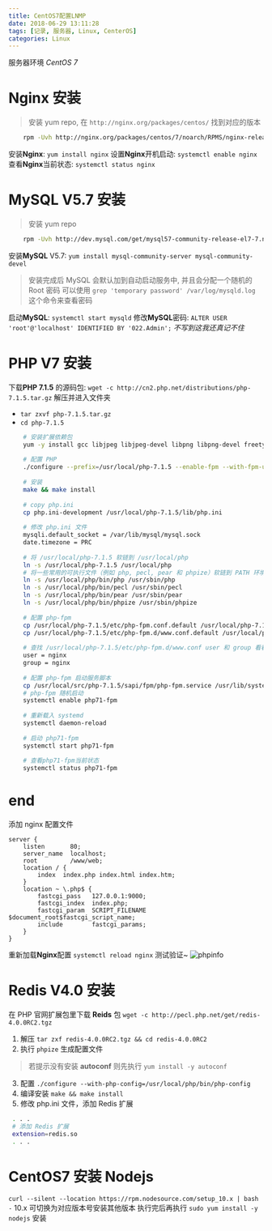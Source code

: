 ```yaml
---
title: CentOS7配置LNMP
date: 2018-06-29 13:11:28
tags: [记录, 服务器, Linux, CenterOS]
categories: Linux
---
```


服务器环境 *CentOS 7*
<!--more-->

# Nginx 安装
> 安装 yum repo, 在 `http://nginx.org/packages/centos/` 找到对应的版本

```bash line_number:false
    rpm -Uvh http://nginx.org/packages/centos/7/noarch/RPMS/nginx-release-centos-7-0.el7.ngx.noarch.rpm
```
安装**Nginx**: `yum install nginx`
设置**Nginx**开机启动: `systemctl enable nginx`
查看**Nginx**当前状态: `systemctl status nginx`

# MySQL V5.7 安装
> 安装 yum repo

```bash line_number:false
    rpm -Uvh http://dev.mysql.com/get/mysql57-community-release-el7-7.noarch.rpm
```
安装**MySQL** V5.7: `yum install mysql-community-server mysql-community-devel`
> 安装完成后 MySQL 会默认加到自动启动服务中, 并且会分配一个随机的 Root 密码 
可以使用 `grep 'temporary password' /var/log/mysqld.log` 这个命令来查看密码

启动**MySQL**: `systemctl start mysqld`
修改**MySQL**密码: `ALTER USER 'root'@'localhost' IDENTIFIED BY '022.Admin';` *不写到这我还真记不住*

# PHP V7 安装
下载**PHP 7.1.5** 的源码包: `wget -c http://cn2.php.net/distributions/php-7.1.5.tar.gz`
解压并进入文件夹 
>    
- `tar zxvf php-7.1.5.tar.gz`
- `cd php-7.1.5`


```bash line_number:false
    # 安装扩展依赖包
    yum -y install gcc libjpeg libjpeg-devel libpng libpng-devel freetype freetype-devel libxml2 libxml2-devel zlib zlib-devel curl curl-devel openssl openssl-devel
    
    # 配置 PHP
    ./configure --prefix=/usr/local/php-7.1.5 --enable-fpm --with-fpm-user=nginx --with-fpm-group=nginx --with-mysqli --with-pdo-mysql --with-zlib --with-curl --with-gd --with-jpeg-dir --with-png-dir --with-freetype-dir --with-openssl --enable-mbstring --enable-ftp --enable-zip
    
    # 安装
    make && make install
    
    # copy php.ini
    cp php.ini-development /usr/local/php-7.1.5/lib/php.ini
    
    # 修改 php.ini 文件
    mysqli.default_socket = /var/lib/mysql/mysql.sock
    date.timezone = PRC
    
    # 将 /usr/local/php-7.1.5 软链到 /usr/local/php
    ln -s /usr/local/php-7.1.5 /usr/local/php
    # 将一些常用的可执行文件（例如 php, pecl, pear 和 phpize）软链到 PATH 环境变量中。
    ln -s /usr/local/php/bin/php /usr/sbin/php
    ln -s /usr/local/php/bin/pecl /usr/sbin/pecl
    ln -s /usr/local/php/bin/pear /usr/sbin/pear
    ln -s /usr/local/php/bin/phpize /usr/sbin/phpize
    
    # 配置 php-fpm
    cp /usr/local/php-7.1.5/etc/php-fpm.conf.default /usr/local/php-7.1.5/etc/php-fpm.conf
    cp /usr/local/php-7.1.5/etc/php-fpm.d/www.conf.default /usr/local/php-7.1.5/etc/php-fpm.d/www.conf
    
    # 查找 /usr/local/php-7.1.5/etc/php-fpm.d/www.conf user 和 group 看看是不是安装时指定的 nginx 
    user = nginx
    group = nginx
    
    # 配置 php-fpm 启动服务脚本
    cp /usr/local/src/php-7.1.5/sapi/fpm/php-fpm.service /usr/lib/systemd/system/php71-fpm.service
    # php-fpm 随机启动
    systemctl enable php71-fpm
    
    # 重新载入 systemd
    systemctl daemon-reload
    
    # 启动 php71-fpm
    systemctl start php71-fpm
    
    # 查看php71-fpm当前状态
    systemctl status php71-fpm
```
# end
添加 nginx 配置文件
```nginx
server {
    listen       80;
    server_name  localhost;
    root         /www/web;
    location / {
        index  index.php index.html index.htm;
    }
    location ~ \.php$ {
        fastcgi_pass   127.0.0.1:9000;
        fastcgi_index  index.php;
        fastcgi_param  SCRIPT_FILENAME  $document_root$fastcgi_script_name;
        include        fastcgi_params;
    }
}
```
 重新加载**Nginx**配置 `systemctl reload nginx`
 测试验证~
 ![phpinfo](/images/posts/32360315.jpg)

# Redis V4.0 安装
在 PHP 官网扩展包里下载 **Reids** 包 `wget -c http://pecl.php.net/get/redis-4.0.0RC2.tgz`
1. 解压 `tar zxf redis-4.0.0RC2.tgz && cd redis-4.0.0RC2`
2. 执行 `phpize` 生成配置文件
> 若提示没有安装 **autoconf**  则先执行 `yum install -y autoconf`

3. 配置 `./configure --with-php-config=/usr/local/php/bin/php-config`
4. 编译安装 `make && make install`
5. 修改 php.ini 文件，添加 Redis 扩展
```bash :/usr/local/php/lib/php.ini first_line:925
 . . .
 # 添加 Redis 扩展
 extension=redis.so
 . . .
```

# CentOS7 安装 Nodejs
`curl --silent --location https://rpm.nodesource.com/setup_10.x | bash -` 10.x 可切换为对应版本号安装其他版本 执行完后再执行 `sudo yum install -y nodejs` 安装
